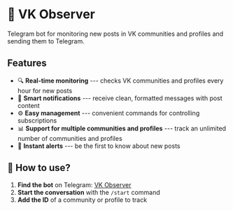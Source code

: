 # 🤖 VK Observer

Telegram bot for monitoring new posts in VK communities and profiles and
sending them to Telegram.

## Features

-   🔍 **Real-time monitoring** --- checks VK communities and profiles
    every hour for new posts
-   📩 **Smart notifications** --- receive clean, formatted messages
    with post content
-   ⚙️ **Easy management** --- convenient commands for controlling
    subscriptions
-   📊 **Support for multiple communities and profiles** --- track an
    unlimited number of communities and profiles
-   🔔 **Instant alerts** --- be the first to know about new posts

## 🚀 How to use?

1.  **Find the bot** on Telegram: [VK Observer](https://t.me/vk_obs_bot)
2.  **Start the conversation** with the `/start` command
3.  **Add the ID** of a community or profile to track
